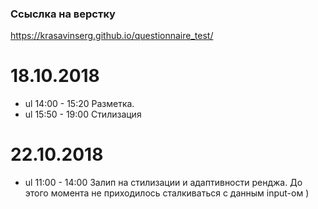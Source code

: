 ### Ссыслка на верстку
https://krasavinserg.github.io/questionnaire_test/

# 18.10.2018
- ul 14:00 - 15:20 Разметка.
- ul 15:50 - 19:00 Стилизация

# 22.10.2018
- ul 11:00 - 14:00 Залип на стилизации и адаптивности ренджа. До этого момента не приходилось сталкиваться с данным input-ом )
